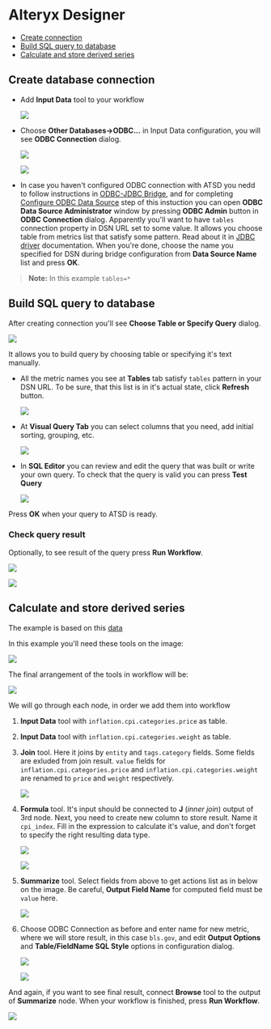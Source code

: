 # Alteryx Designer

- [Create connection](#create-connection)
- [Build SQL query to database](#build-sql-query-to-database)
- [Calculate and store derived series](#calculate-and-store-derived-series)

## Create database connection

- Add **Input Data** tool to your workflow

  ![](images/input_data.png)

- Choose **Other Databases→ODBC...** in Input Data configuration, you will see
  **ODBC Connection** dialog.

  ![](images/choose_odbc.png)

  ![](images/no_dsn.png)

- In case you haven't configured ODBC connection with ATSD you nedd to follow
  instructions in [ODBC-JDBC Bridge](../odbc/README.md), and for completing
  [Configure ODBC Data Source](../odbc/README.md#configure-odbc-data-source)
  step of this instuction you can open **ODBC Data Source Administrator** window
  by pressing **ODBC Admin** button in **ODBC Connection** dialog. Apparently
  you'll want to have `tables` connection property in DSN URL set to some
  value. It allows you choose table from metrics list that satisfy some pattern.
  Read about it in [JDBC driver](https://github.com/axibase/atsd-jdbc#jdbc-connection-properties-supported-by-driver) documentation.
  When you're done, choose the name you specified for DSN during bridge
  configuration from **Data Source Name** list and press **OK**.

> **Note:**
> In this example `tables=*`

## Build SQL query to database

After creating connection you'll see **Choose Table or Specify Query** dialog.

![](images/choose_table.png)

It allows you to build query by choosing table or specifying it's text
manually.

- All the metric names you see at **Tables** tab satisfy `tables` pattern in
  your DSN URL. To be sure, that this list is in it's actual state, click
  **Refresh** button.

  ![](images/metrics_list.png)

- At **Visual Query Tab** you can select columns that you need, add initial
  sorting, grouping, etc.

  ![](images/visual_builder.png)

- In **SQL Editor** you can review and edit the query that was built or write
  your own query. To check that the query is valid you can press **Test Query**

  ![](images/sql_editor.png)

Press **OK** when your query to ATSD is ready.

### Check query result

Optionally, to see result of the query press **Run Workflow**.

![](images/run_workflow.png)

![](images/results.png)

## Calculate and store derived series

The example is based on this [data](../spss/resources/commands.txt)

In this example you'll need these tools on the image:

![](images/toolset.png)

The final arrangement of the tools in workflow will be:

![](images/arrange.png)

We will go through each node, in order we add them into workflow

1. **Input Data** tool with `inflation.cpi.categories.price` as table.
2. **Input Data** tool with `inflation.cpi.categories.weight` as table.
3. **Join** tool. Here it joins by `entity` and `tags.category` fields.
   Some fields are exluded from join result. `value` fields for
   `inflation.cpi.categories.price` and `inflation.cpi.categories.weight`
   are renamed to `price` and `weight` respectively.

   ![](images/join.png)

4. **Formula** tool. It's input should be connected to **J** (_inner join_) output of 3rd
   node. Next, you need to create new column to store result. Name
   it `cpi_index`. Fill in the expression to calculate it's value, and don't
   forget to specify the right resulting data type.

   ![](images/add_column.png)

   ![](images/formula.png)

5. **Summarize** tool. Select fields from above to get actions list as in below
   on the image. Be careful, **Output Field Name** for computed field must be
   `value` here.

   ![](images/summarize.png)

6. Choose ODBC Connection as before and enter name for new metric, where we will
   store result, in this case `bls.gov`, and edit **Output Options** and
   **Table/FieldName SQL Style** options in configuration dialog.

   ![](images/metric_name.png)

   ![](images/output.png)

And again, if you want to see final result, connect **Browse** tool to the output of **Summarize** node.
When your workflow is finished, press **Run Workflow**.

   ![](images/calc_results.png)
